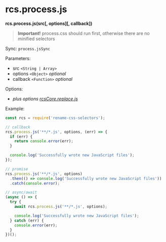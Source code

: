 # rcs.process.js

**rcs.process.js(src[, options][, callback])**

> **Important!** process.css should run first, otherwise there are no minified selectors

Sync: `process.jsSync`

Parameters:
- src `<String | Array>`
- options `<Object>` *optional*
- callback `<Function>` *optional*

Options:

- *plus options [rcsCore.replace.js](https://github.com/JPeer264/node-rcs-core/blob/master/docs/api/replace.md#js)*

Example:

```js
const rcs = require('rename-css-selectors');

// callback
rcs.process.js('**/*.js', options, (err) => {
  if (err) {
    return console.error(err);
  }

  console.log('Successfully wrote new JavaScript files');
});

// promise
rcs.process.js('**/*.js', options)
  .then(() => console.log('Successfully wrote new JavaScript files'))
  .catch(console.error);

// async/await
(async () => {
  try {
    await rcs.process.js('**/*.js', options);

    console.log('Successfully wrote new JavaScript files');
  } catch (err) {
    console.error(err);
  }
})();
```
